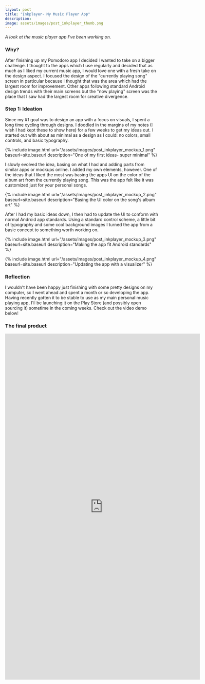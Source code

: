 ```yaml
---
layout: post
title: "Inkplayer- My Music Player App"
description: 
image: assets/images/post_inkplayer_thumb.png
---
```



*A look at the music player app I've been working on.*


### Why? ###

After finishing up my Pomodoro app I decided I wanted to take on a bigger challenge. I thought to the apps which I use regularly and decided that as much as I liked my current music app, I would love one with a fresh take on the design aspect. I focused the design of the "currently playing song" screen in particular because I thought that was the area which had the largest room for improvement. Other apps following standard Android design trends with their main screens but the "now playing" screen was the place that I saw had the largest room for creative divergence.

### Step 1: Ideation  ###

Since my #1 goal was to design an app with a focus on visuals, I spent a long time cycling through designs. I doodled in the margins of my notes (I wish I had kept these to show here) for a few weeks to get my ideas out. I started out with about as minimal as a design as I could: no colors, small controls, and basic typography.

{% include image.html url="/assets/images/post_inkplayer_mockup_1.png" baseurl=site.baseurl description="One of my first ideas- super minimal" %}

I slowly evolved the idea, basing on what I had and adding parts from similar apps or mockups online. I added my own elements, however. One of the ideas that I liked the most was basing the apps UI on the color of the album art from the currently playing song. This was the app felt like it was customized just for your personal songs.

{% include image.html url="/assets/images/post_inkplayer_mockup_2.png" baseurl=site.baseurl description="Basing the UI color on the song's album art" %}

After I had my basic ideas down, I then had to update the UI to conform with normal Android app standards. Using a standard control scheme, a little bit of typography and some cool background images I turned the app from a basic concept to something worth working on.

{% include image.html url="/assets/images/post_inkplayer_mockup_3.png" baseurl=site.baseurl description="Making the app fit Android standards" %}

{% include image.html url="/assets/images/post_inkplayer_mockup_4.png" baseurl=site.baseurl description="Updating the app with a visualizer" %}

### Reflection ###

I wouldn't have been happy just finishing with some pretty designs on my computer, so I went ahead and spent a month or so developing the app. Having recently gotten it to be stable to use as my main personal music playing app, I'll be launching it on the Play Store (and possibly open sourcing it) sometime in the coming weeks. Check out the video demo below!


### The final product ###

<iframe src="https://player.vimeo.com/video/201784262" webkitallowfullscreen="" mozallowfullscreen="" allowfullscreen="" width="640" height="1137" frameborder="0"></iframe>